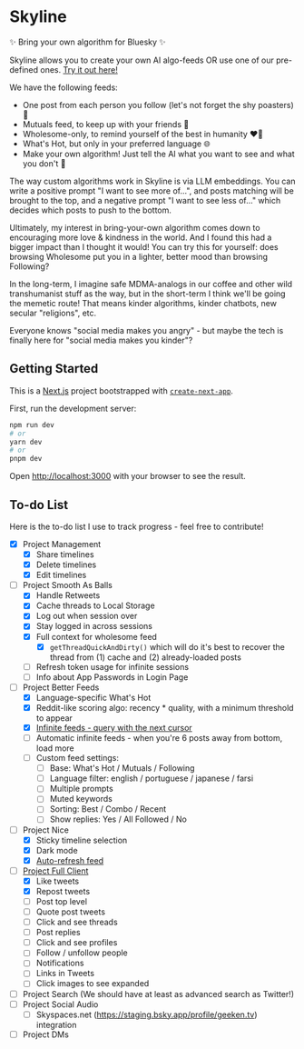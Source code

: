 # Skyline

✨ Bring your own algorithm for Bluesky ✨

Skyline allows you to create your own AI algo-feeds OR use one of our pre-defined ones. [Try it out here!](https://skyline.gay/)

We have the following feeds:

- One post from each person you follow (let's not forget the shy poasters) 🙈
- Mutuals feed, to keep up with your friends 🤗
- Wholesome-only, to remind yourself of the best in humanity ❤️‍🔥
- What's Hot, but only in your preferred language 🌐
- Make your own algorithm! Just tell the AI what you want to see and what you don't 🤖

The way custom algorithms work in Skyline is via LLM embeddings. You can write a positive prompt "I want to see more of...", and posts matching will be brought to the top, and a negative prompt "I want to see less of..." which decides which posts to push to the bottom.

Ultimately, my interest in bring-your-own algorithm comes down to encouraging more love & kindness in the world. And I found this had a bigger impact than I thought it would! You can try this for yourself: does browsing Wholesome put you in a lighter, better mood than browsing Following?

In the long-term, I imagine safe MDMA-analogs in our coffee and other wild transhumanist stuff as the way, but in the short-term I think we'll be going the memetic route! That means kinder algorithms, kinder chatbots, new secular "religions", etc.

Everyone knows "social media makes you angry" - but maybe the tech is finally here for "social media makes you kinder"?

## Getting Started

This is a [Next.js](https://nextjs.org/) project bootstrapped with [`create-next-app`](https://github.com/vercel/next.js/tree/canary/packages/create-next-app).

First, run the development server:

```bash
npm run dev
# or
yarn dev
# or
pnpm dev
```

Open [http://localhost:3000](http://localhost:3000) with your browser to see the result.

## To-do List

Here is the to-do list I use to track progress - feel free to contribute!

- [x] Project Management
  - [x] Share timelines
  - [x] Delete timelines
  - [x] Edit timelines
- [ ] Project Smooth As Balls
  - [x] Handle Retweets
  - [x] Cache threads to Local Storage
  - [x] Log out when session over
  - [x] Stay logged in across sessions
  - [x] Full context for wholesome feed
    - [x] `getThreadQuickAndDirty()` which will do it's best to recover the thread from (1) cache and (2) already-loaded posts
  - [ ] Refresh token usage for infinite sessions
  - [ ] Info about App Passwords in Login Page
- [ ] Project Better Feeds
  - [x] Language-specific What's Hot
  - [x] Reddit-like scoring algo: recency \* quality, with a minimum threshold to appear
  - [x] <u>Infinite feeds - query with the next cursor</u>
  - [ ] Automatic infinite feeds - when you're 6 posts away from bottom, load more
  - [ ] Custom feed settings:
    - [ ] Base: What's Hot / Mutuals / Following
    - [ ] Language filter: english / portuguese / japanese / farsi
    - [ ] Multiple prompts
    - [ ] Muted keywords
    - [ ] Sorting: Best / Combo / Recent
    - [ ] Show replies: Yes / All Followed / No
- [ ] Project Nice
  - [x] Sticky timeline selection
  - [x] Dark mode
  - [x] <u>Auto-refresh feed</u>
- [ ] <u>Project Full Client</u>
  - [x] Like tweets
  - [x] Repost tweets
  - [ ] Post top level
  - [ ] Quote post tweets
  - [ ] Click and see threads
  - [ ] Post replies
  - [ ] Click and see profiles
  - [ ] Follow / unfollow people
  - [ ] Notifications
  - [ ] Links in Tweets
  - [ ] Click images to see expanded
- [ ] Project Search (We should have at least as advanced search as Twitter!)
- [ ] Project Social Audio
  - [ ] Skyspaces.net (https://staging.bsky.app/profile/geeken.tv) integration
- [ ] Project DMs
